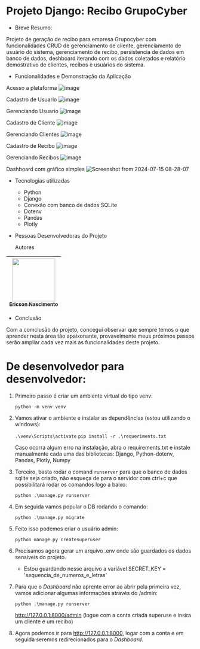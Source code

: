 # Projeto Django: Recibo GrupoCyber

* Breve Resumo:

Projeto de geração de recibo para empresa Grupocyber com funcionalidades CRUD de gerenciamento de cliente, gerenciamento de usuário do sistema, gerenciamento de recibo, persistencia de dados em banco de dados, deshboard iterando com os dados coletados e relatório demostrativo de clientes, recibos e usuários do sistema.

* Funcionalidades e Demonstração da Aplicação

Acesso a plataforma
![image](https://github.com/user-attachments/assets/1818a0ff-dcc1-4f4f-8daf-04dd1c456821)


Cadastro de Usuario
![image](https://github.com/user-attachments/assets/6830ad60-8c79-4410-ba07-b5aafd3efa76)

Gerenciando Usuario
![image](https://github.com/user-attachments/assets/b66d568a-f27d-42b4-b4c4-aab4c54cc084)

Cadastro de Cliente
![image](https://github.com/user-attachments/assets/c2c68ec3-976f-40ce-bd3c-7add7d8a1f63)

Gerenciando Clientes
![image](https://github.com/user-attachments/assets/c6c9df5f-821b-4343-8378-2d2ec5c7b31b)

Cadastro de Recibo
![image](https://github.com/user-attachments/assets/80b45e02-4477-454c-94fd-ca3f97cdd858)

Gerenciando Recibos
![image](https://github.com/user-attachments/assets/b7c341a4-3ff6-4b82-a340-1b0381e11a54)

Dashboard com gráfico simples
![Screenshot from 2024-07-15 08-28-07](https://github.com/user-attachments/assets/76c77b59-7b87-4bf9-985a-9e27988dba59)

* Tecnologias utilizadas

  * Python
  * Django
  * Conexão com banco de dados SQLite
  * Dotenv
  * Pandas
  * Plotly
    
* Pessoas Desenvolvedoras do Projeto

  Autores

| [<img loading="lazy" src="https://avatars.githubusercontent.com/u/9308189?v=4" width=115><br><sub>Ericson Nascimento</sub>](https://github.com/ericsonnascimento) |
| :---: |

* Conclusão

Com a comclusão do projeto, concegui observar que sempre temos o que aprender nesta área tão apaixonante, provavelmente meus próximos passos serão ampliar cada vez mais as funcionalidades deste projeto.

# De desenvolvedor para desenvolvedor:

1. Primeiro passo é criar um ambiente virtual do tipo venv:

   `python -m venv venv`
   
2. Vamos ativar o ambiente e instalar as dependências (estou utilizando o windows):

   `.\venv\Scripts\activate`
   `pip install -r .\requeriments.txt`

   Caso ocorra algum erro na instalação, abra o requirements.txt e instale manualmente cada uma das bibliotecas:
   Django, Python-dotenv, Pandas, Plotly, Numpy
   
3. Terceiro, basta rodar o comand `runserver` para que o banco de dados sqlite seja criado, não esqueça de para o servidor com ctrl+c que possibilitará rodar os comandos logo a baixo:
   
   `python .\manage.py runserver`

4. Em seguida vamos popular o DB rodando o comando:
   
   `python .\manage.py migrate`
   
6. Feito isso podemos criar o usuário admin:

   `python manage.py createsuperuser`

7. Precisamos agora gerar um arquivo .env onde são guardados os dados sensiveis do projeto.

   * Estou guardando nesse arquivo a variável SECRET_KEY = 'sequencia_de_numeros_e_letras'

8. Para que o *Dashboard* não aprente error ao abrir pela primeira vez, vamos adicionar algumas informações através do /admin:

   `python .\manage.py runserver`
   
   http://127.0.0.1:8000/admin (logue com a conta criada superuse e insira um cliente e um recibo)

10. Agora podemos ir para http://127.0.0.1:8000, logar com a conta e em seguida seremos redirecionados para o *Dashboard*.

   
 
